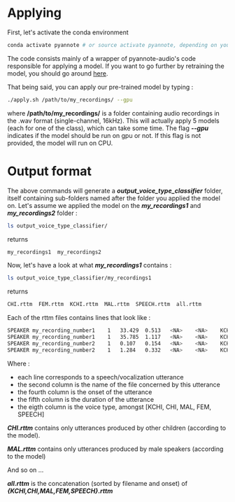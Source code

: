 # Applying

First, let's activate the conda environment 

```bash
conda activate pyannote # or source activate pyannote, depending on your config
```

The code consists mainly of a wrapper of pyannote-audio's code responsible for applying a model.
If you want to go further by retraining the model, you should go around [here](https://github.com/MarvinLvn/pyannote-audio/tree/voice_type_classifier).

That being said, you can apply our pre-trained model by typing :

```bash
./apply.sh /path/to/my_recordings/ --gpu
```

where **/path/to/my_recordings/** is a folder containing audio recordings in the .wav format (single-channel, 16kHz). 
This will actually apply 5 models (each for one of the class), which can take some time.
The flag ***--gpu*** indicates if the model should be run on gpu or not. If this flag is not provided, the model will run on CPU.

# Output format

The above commands will generate a ***output_voice_type_classifier*** folder, itself containing sub-folders named after the folder you applied the model on. 
Let's assume we applied the model on the ***my_recordings1***  and ***my_recordings2*** folder :

```bash
ls output_voice_type_classifier/
```

returns

```bash
my_recordings1  my_recordings2
```

Now, let's have a look at what ***my_recordings1*** contains :

```bash
ls output_voice_type_classifier/my_recordings1
```

returns 

```bash
CHI.rttm  FEM.rttm  KCHI.rttm  MAL.rttm  SPEECH.rttm  all.rttm
```

Each of the rttm files contains lines that look like :

```bash
SPEAKER	my_recording_number1	1	33.429	0.513	<NA>	<NA>	KCHI	<NA>	<NA>
SPEAKER	my_recording_number1	1	35.785	1.117	<NA>	<NA>	KCHI	<NA>	<NA>
SPEAKER	my_recording_number2	1	0.107	0.154	<NA>	<NA>	KCHI	<NA>	<NA>
SPEAKER	my_recording_number2	1	1.284	0.332	<NA>	<NA>	KCHI	<NA>	<NA>
```

Where :
- each line corresponds to a speech/vocalization utterance
- the second column is the name of the file concerned by this utterance
- the fourth column is the onset of the utterance
- the fifth column is the duration of the utterance
- the eigth column is the voice type, amongst [KCHI, CHI, MAL, FEM, SPEECH]

***CHI.rttm*** contains only utterances produced by other children (according to the model).

***MAL.rttm*** contains only utterances produced by male speakers (according to the model)

And so on ...

***all.rttm*** is the concatenation (sorted by filename and onset) of ***{KCHI,CHI,MAL,FEM,SPEECH}.rttm***